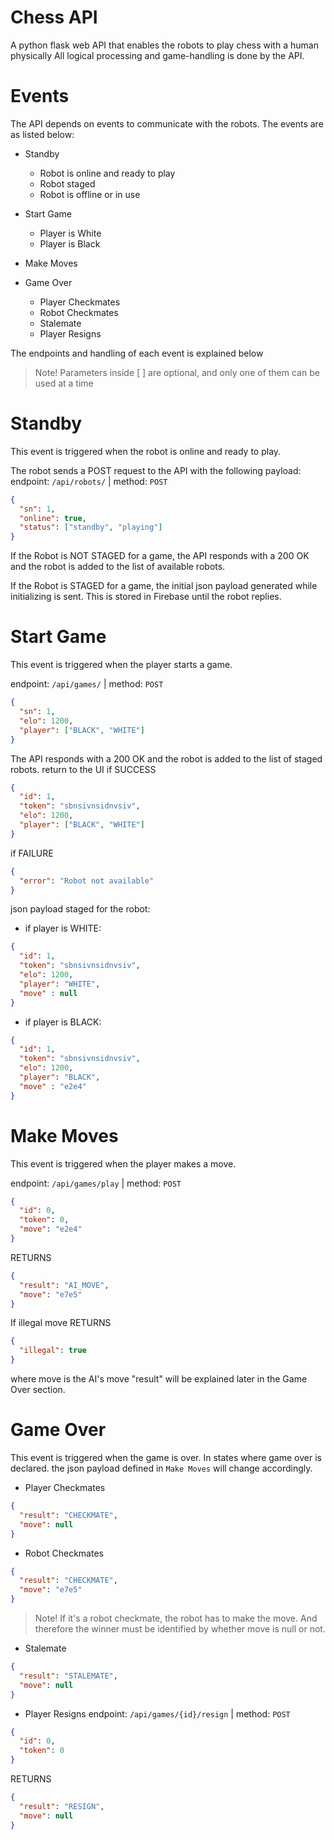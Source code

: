 # Chess API
A python flask web API that enables the robots to play chess with a human physically
All logical processing and game-handling is done by the API.

# Events
The API depends on events to communicate with the robots.
The events are as listed below:

- Standby
  - Robot is online and ready to play
  - Robot staged
  - Robot is offline or in use

- Start Game
  - Player is White
  - Player is Black

- Make Moves

- Game Over
  - Player Checkmates
  - Robot Checkmates
  - Stalemate
  - Player Resigns

The endpoints and handling of each event is explained below

> Note!
> Parameters inside [ ] are optional, and only one of them can be used at a time

# Standby
This event is triggered when the robot is online and ready to play.

The robot sends a POST request to the API with the following payload:
endpoint: `/api/robots/` | method: `POST`
```json
{
  "sn": 1,
  "online": true,
  "status": ["standby", "playing"]
}
```

If the Robot is NOT STAGED for a game, the API responds with a 200 OK and the robot is added to the list of available robots.

If the Robot is STAGED for a game, the initial json payload generated while initializing is sent. This is stored in Firebase until the robot replies.

# Start Game
This event is triggered when the player starts a game.

endpoint: `/api/games/` | method: `POST`
```json
{
  "sn": 1,
  "elo": 1200,
  "player": ["BLACK", "WHITE"]
}
```

The API responds with a 200 OK and the robot is added to the list of staged robots.
return to the UI if SUCCESS
```json
{
  "id": 1,
  "token": "sbnsivnsidnvsiv",
  "elo": 1200,
  "player": ["BLACK", "WHITE"]
}
```

if FAILURE
```json
{
  "error": "Robot not available"
}
```

json payload staged for the robot: 
- if player is WHITE:
```json
{
  "id": 1,
  "token": "sbnsivnsidnvsiv",
  "elo": 1200,
  "player": "WHITE",
  "move" : null
}
```
- if player is BLACK:
```json
{
  "id": 1,
  "token": "sbnsivnsidnvsiv",
  "elo": 1200,
  "player": "BLACK",
  "move" : "e2e4"
}
```

# Make Moves
This event is triggered when the player makes a move.

endpoint: `/api/games/play` | method: `POST`
```json
{
  "id": 0,
  "token": 0,
  "move": "e2e4"
}
```
RETURNS
```json
{
  "result": "AI_MOVE",
  "move": "e7e5"
}
```

If illegal move RETURNS
```json
{
  "illegal": true
}
```

where move is the AI's move
"result" will be explained later in the Game Over section.

# Game Over
This event is triggered when the game is over.
In states where game over is declared. the json payload defined in `Make Moves` will change accordingly. 
- Player Checkmates
```json
{
  "result": "CHECKMATE",
  "move": null
}
```
- Robot Checkmates
```json
{
  "result": "CHECKMATE",
  "move": "e7e5"
}
```

> Note!
> If it's a robot checkmate, the robot has to make the move. And therefore the winner must be identified by whether move is null or not.

- Stalemate
```json
{
  "result": "STALEMATE",
  "move": null
}
```

- Player Resigns
endpoint: `/api/games/{id}/resign` | method: `POST`
```json
{
  "id": 0,
  "token": 0
}
```
RETURNS
```json
{
  "result": "RESIGN",
  "move": null
}
```
